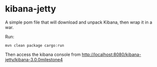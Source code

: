 kibana-jetty
============

A simple pom file that will download and unpack Kibana, then wrap it in a war.

Run:

    mvn clean package cargo:run
 
Then access the kibana console from [http://localhost:8080/kibana-jetty/kibana-3.0.0milestone4](http://localhost:8080/kibana-jetty/kibana-3.0.0milestone4)
